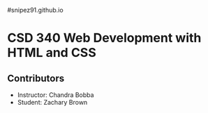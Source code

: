 #snipez91.github.io

# CSD 340 Web Development with HTML and CSS

## Contributors
- Instructor: Chandra Bobba
- Student: Zachary Brown
